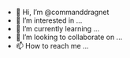 - 👋 Hi, I’m @commanddragnet
- 👀 I’m interested in ...
- 🌱 I’m currently learning ...
- 💞️ I’m looking to collaborate on ...
- 📫 How to reach me ...

<!---
commanddragnet/commanddragnet is a ✨ special ✨ repository because its `README.md` (this file) appears on your GitHub profile.
You can click the Preview link to take a look at your changes.
--->
